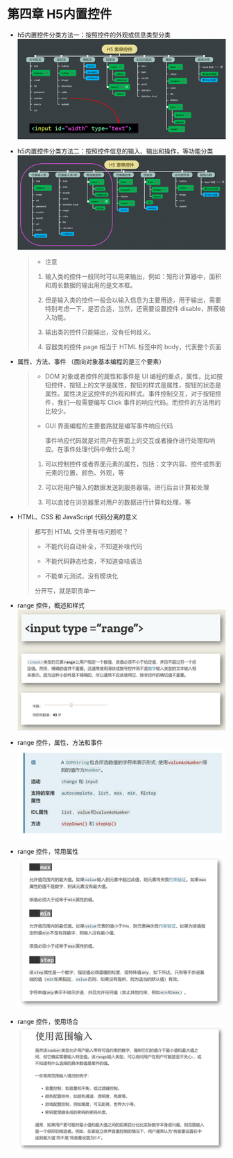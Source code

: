 # 第四章 H5内置控件

- h5内置控件分类方法一：按照控件的外观或信息类型分类
  ![h5内置控件分类一](../image/h5_1.png)

- h5内置控件分类方法二：按照控件信息的输入、输出和操作，等功能分类
  ![h5内置控件分类二](../image/h5_2.png)
  
  > - 注意
  > 
  > 1. 输入类的控件一般同时可以用来输出，例如：矩形计算器中，面积和周长数据的输出用的是文本框。
  >
  > 2. 但是输入类的控件一般会以输入信息为主要用途，用于输出，需要特别考虑一下，是否合适，当然，还需要设置控件 disable，屏蔽输入功能。
  >
  > 3. 输出类的控件只能输出，没有任何歧义。
  >
  > 4. 容器类的控件 page 相当于 HTML 标签中的 body，代表整个页面

- 属性、方法、事件  （面向对象基本编程的是三个要素）

  > - DOM 对象或者控件的属性和事件是 UI 编程的重点，属性，比如按钮控件，按钮上的文字是属性，按钮的样式是属性，按钮的状态是属性。属性决定这控件的外观和样式。事件控制交互，对于按钮控件，我们一般需要编写 Click 事件的响应代码。而控件的方法用的比较少。
  >
  > - GUI 界面编程的主要套路就是编写事件响应代码
  >
  >   事件响应代码就是对用户在界面上的交互或者操作进行处理和响应。在事件处理代码中做什么呢？
  >
  >  1. 可以控制控件或者界面元素的属性，包括：文字内容、控件或界面元素的位置、颜色、外观，等
  >
  >  2. 可以将用户输入的数据发送到服务器端，进行后台计算和处理
  >
  >  3. 可以直接在浏览器里对用户的数据进行计算和处理，等

- HTML、CSS 和 JavaScript 代码分离的意义

  > 都写到 HTML 文件里有啥问题呢？
  >
  > - 不能代码自动补全，不知道补啥代码
  >
  > - 不能代码静态检查，不知道查啥语法
  >
  > - 不能单元测试，没有模块化
  >
  > 分开写，就是职责单一

- range 控件，概述和样式
  ![range 控件概述和样式](../image/h5_range_1.png)

- range 控件，属性、方法和事件
  ![range 控件，属性、方法和事件](../image/h5_range_2.png)

- range 控件，常用属性
  ![range 控件，常用属性](../image/h5_range_3.png)

- range 控件，使用场合
  ![range 控件，使用场合](../image/h5_range_4.png)